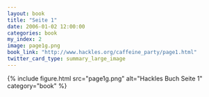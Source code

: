 ```yaml
---
layout: book
title: "Seite 1"
date: 2006-01-02 12:00:00
categories: book
my_index: 2
image: page1g.png
book_link: "http://www.hackles.org/caffeine_party/page1.html"
twitter_card_type: summary_large_image
---
```


{% include figure.html src="page1g.png" alt="Hackles Buch Seite 1" category="book" %}